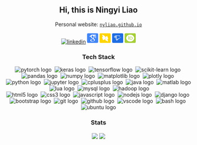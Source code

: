 <br/>

<h2 align="center">Hi, this is Ningyi Liao</h1> 
<div align="center">
    Personal website: <a href="https://nyliao.github.io/" style="font-family: monospace;"><code>nyliao.github.io</code></a>
    <p></p>
    <a href="https://www.linkedin.com/in/ningyi-liao-94310a2ba"><img alt="linkedin" width="30px" src="https://img.icons8.com/?size=100&id=8808&format=png&color=0288D1"/></a>
    <a href="https://scholar.google.com/citations?user=RadPeSAAAAAJ"><img height="30px" width="30px" src="https://github.com/nyLiao/nyLiao/blob/main/image/academicons/google-scholar-square.svg" alt="google scholar logo" /></a>
    <a href="https://dblp.org/pid/274/2346"><img height="30px" width="30px" src="https://github.com/nyLiao/nyLiao/blob/main/image/academicons/dblp-square.svg" alt="dblp logo" /></a>
    <a href="https://www.semanticscholar.org/author/Ningyi-Liao/1940000983"><img height="30px" width="30px" src="https://github.com/nyLiao/nyLiao/blob/main/image/academicons/semantic-scholar-square.svg" alt="semantic scholar logo" /></a>
    <a href="https://orcid.org/0000-0003-3176-4401"><img height="30px" width="30px" src="https://github.com/nyLiao/nyLiao/blob/main/image/academicons/orcid-square.svg" alt="orcid logo" /></a>
</div>

<h3 align="center">Tech Stack</h2> 
<div align="center">
    <!-- ML/DS -->
    <!-- <br/> -->
    <img height="30px" width="30px" src="https://cdn.jsdelivr.net/gh/devicons/devicon@latest/icons/pytorch/pytorch-original.svg" alt="pytorch logo" />&nbsp;
    <img height="30px" width="30px" src="https://cdn.jsdelivr.net/gh/devicons/devicon@latest/icons/keras/keras-original.svg" alt="keras logo" />&nbsp;
    <img height="30px" width="30px" src="https://cdn.jsdelivr.net/gh/devicons/devicon@latest/icons/tensorflow/tensorflow-original.svg" alt="tensorflow logo" />&nbsp;
    <img height="30px" width="30px" src="https://cdn.jsdelivr.net/gh/devicons/devicon@latest/icons/scikitlearn/scikitlearn-original.svg" alt="scikit-learn logo" />&nbsp;
    <img height="30px" width="30px" src="https://cdn.jsdelivr.net/gh/devicons/devicon@latest/icons/pandas/pandas-original.svg" alt="pandas logo" />&nbsp;
    <img height="30px" width="30px" src="https://cdn.jsdelivr.net/gh/devicons/devicon@latest/icons/numpy/numpy-original.svg" alt="numpy logo" />&nbsp;
    <img height="30px" width="30px" src="https://cdn.jsdelivr.net/gh/devicons/devicon@latest/icons/matplotlib/matplotlib-original.svg" alt="matplotlib logo" />&nbsp;
    <img height="30px" width="30px" src="https://cdn.jsdelivr.net/gh/devicons/devicon@latest/icons/plotly/plotly-original.svg" alt="plotly logo" />&nbsp;
    <!-- <p></p> -->
    <!-- BE/DB -->
    <!-- <br/> -->
    <img height="30px" width="30px" src="https://cdn.jsdelivr.net/gh/devicons/devicon@latest/icons/python/python-original.svg" alt="python logo" />&nbsp;
    <img height="30px" width="30px" src="https://cdn.jsdelivr.net/gh/devicons/devicon@latest/icons/jupyter/jupyter-original.svg" alt="jupyter logo" />&nbsp;
    <img height="30px" width="30px" src="https://cdn.jsdelivr.net/gh/devicons/devicon@latest/icons/cplusplus/cplusplus-original.svg" alt="cplusplus logo" />&nbsp;
    <img height="30px" width="30px" src="https://cdn.jsdelivr.net/gh/devicons/devicon@latest/icons/java/java-original.svg" alt="java logo" />&nbsp;
    <img height="30px" width="30px" src="https://cdn.jsdelivr.net/gh/devicons/devicon@latest/icons/matlab/matlab-original.svg" alt="matlab logo" />&nbsp;
    <img height="30px" width="30px" src="https://cdn.jsdelivr.net/gh/devicons/devicon@latest/icons/lua/lua-original.svg" alt="lua logo" />&nbsp;
    <img height="30px" width="30px" src="https://cdn.jsdelivr.net/gh/devicons/devicon@latest/icons/mysql/mysql-original.svg" alt="mysql logo" />&nbsp;
    <img height="30px" width="30px" src="https://cdn.jsdelivr.net/gh/devicons/devicon@latest/icons/hadoop/hadoop-original.svg" alt="hadoop logo" />&nbsp;
    <!-- <p></p> -->
    <!-- FE -->
    <br/>
    <img height="30px" width="30px" src="https://cdn.jsdelivr.net/gh/devicons/devicon@latest/icons/html5/html5-original.svg" alt="html5 logo" />&nbsp;
    <img height="30px" width="30px" src="https://cdn.jsdelivr.net/gh/devicons/devicon@latest/icons/css3/css3-original.svg" alt="css3 logo" />&nbsp;
    <img height="30px" width="30px" src="https://cdn.jsdelivr.net/gh/devicons/devicon@latest/icons/javascript/javascript-original.svg" alt="javascript logo" />&nbsp;
    <img height="30px" width="30px" src="https://cdn.jsdelivr.net/gh/devicons/devicon@latest/icons/nodejs/nodejs-original.svg" alt="nodejs logo" />&nbsp;
    <img height="30px" width="30px" src="https://cdn.jsdelivr.net/gh/devicons/devicon@latest/icons/django/django-plain.svg" alt="django logo" />&nbsp;
    <img height="30px" width="30px" src="https://cdn.jsdelivr.net/gh/devicons/devicon@latest/icons/bootstrap/bootstrap-original.svg" alt="bootstrap logo" />&nbsp;
    <!-- <p></p> -->
    <!-- DevOps/OS -->
    <!-- <br/> -->
    <img height="30px" width="30px" src="https://cdn.jsdelivr.net/gh/devicons/devicon@latest/icons/git/git-original.svg" alt="git logo" />&nbsp;
    <img height="30px" width="30px" src="https://cdn.jsdelivr.net/gh/devicons/devicon@latest/icons/github/github-original.svg" alt="github logo" />&nbsp;
    <img height="30px" width="30px" src="https://cdn.jsdelivr.net/gh/devicons/devicon@latest/icons/vscode/vscode-original.svg" alt="vscode logo" />&nbsp;
    <img height="30px" width="30px" src="https://cdn.jsdelivr.net/gh/devicons/devicon@latest/icons/bash/bash-original.svg" alt="bash logo" />&nbsp;
    <img height="30px" width="30px" src="https://cdn.jsdelivr.net/gh/devicons/devicon@latest/icons/ubuntu/ubuntu-original.svg" alt="ubuntu logo" />
</div>


<h3 align="center">Stats</h2> 
<div align="center">
<img height=150 align="center" src="https://github-readme-stats.vercel.app/api?username=nyLiao&disable_animations=true&show_icons=true&hide_title=true&hide_rank=true&hide_border=false&count_private=true&include_all_commits=true" />
<img height=150 align="center" src="https://github-readme-stats.vercel.app/api/top-langs/?username=nyLiao&disable_animations=true&hide_title=true&show_icons=true&hide_border=false&layout=compact&langs_count=8&exclude_repo=SJTUsousou&hide=jupyter%20notebook" />
</div>
